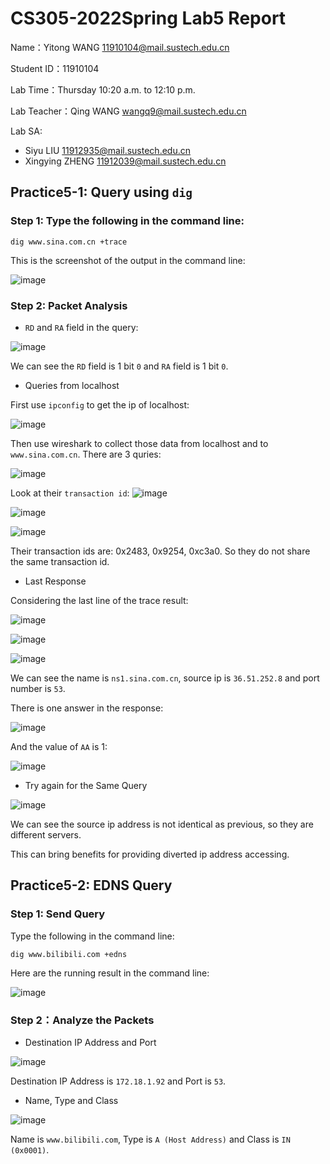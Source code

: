 # CS305-2022Spring Lab5 Report
Name：Yitong WANG 11910104@mail.sustech.edu.cn

Student ID：11910104

Lab Time：Thursday 10:20 a.m. to 12:10 p.m.

Lab Teacher：Qing WANG wangq9@mail.sustech.edu.cn

Lab SA:
- Siyu LIU 11912935@mail.sustech.edu.cn
- Xingying ZHENG 11912039@mail.sustech.edu.cn

## Practice5-1: Query using ```dig```
### Step 1: Type the following in the command line:

```
dig www.sina.com.cn +trace
```

This is the screenshot of the output in the command line:

![image](https://user-images.githubusercontent.com/64548919/159166750-34755f96-4ccd-47b5-ad8f-06819128253d.png)

### Step 2: Packet Analysis

- `RD` and `RA` field in the query:

![image](https://user-images.githubusercontent.com/64548919/159167364-6c0f58f6-cf0d-4b39-8497-42f570ab4cee.png)

We can see the `RD` field is 1 bit `0` and `RA` field is 1 bit `0`.

- Queries from localhost

First use `ipconfig` to get the ip of localhost:

![image](https://user-images.githubusercontent.com/64548919/159167486-e8948fd6-eba2-4f4e-ac2d-8f05fef02a7d.png)

Then use wireshark to collect those data from localhost and to `www.sina.com.cn`. There are 3 quries:

![image](https://user-images.githubusercontent.com/64548919/159167556-d4f8f3f8-ec00-4c53-9f09-35c4cc25018a.png)

Look at their `transaction id`:
![image](https://user-images.githubusercontent.com/64548919/159167654-e42fa326-a554-4fc1-b86f-09cc3b9046ad.png)

![image](https://user-images.githubusercontent.com/64548919/159167662-5c4ecccb-c98d-419f-88d3-9cd4d0aebcfb.png)

![image](https://user-images.githubusercontent.com/64548919/159167681-b315fd59-5e46-4fea-accf-f2d6e20946e3.png)

Their transaction ids are: 0x2483, 0x9254, 0xc3a0. So they do not share the same transaction id.

- Last Response

Considering the last line of the trace result:

![image](https://user-images.githubusercontent.com/64548919/159168793-7c2d768d-d659-420d-8cf4-dcc856f89a08.png)

![image](https://user-images.githubusercontent.com/64548919/159168825-1c3639a6-04fd-438f-b6ef-74f8ddcb7626.png)

![image](https://user-images.githubusercontent.com/64548919/159168849-c477b9cd-d3bd-4f53-a4ff-0c41dd66c397.png)

We can see the name is `ns1.sina.com.cn`, source ip is `36.51.252.8` and port number is `53`.

There is one answer in the response:

![image](https://user-images.githubusercontent.com/64548919/159168892-722577e8-8fd4-4a1a-bc72-82f74ac71acb.png)

And the value of `AA` is 1:

![image](https://user-images.githubusercontent.com/64548919/159169051-c3d74096-9234-474e-a761-8bbef45bb159.png)

- Try again for the Same Query

![image](https://user-images.githubusercontent.com/64548919/159169107-db9e28a0-c65f-4a64-994e-6f2500854c6e.png)

We can see the source ip address is not identical as previous, so they are different servers.

This can bring benefits for providing diverted ip address accessing.

## Practice5-2: EDNS Query
### Step 1: Send Query
Type the following in the command line:

```
dig www.bilibili.com +edns
```

Here are the running result in the command line:

![image](https://user-images.githubusercontent.com/64548919/159170459-4abd9af8-3ec9-4226-bb4c-d1f24b438dc8.png)

### Step 2：Analyze the Packets

- Destination IP Address and Port

![image](https://user-images.githubusercontent.com/64548919/159170515-1f3f0eb7-792c-48d5-a699-e02ecb0f5194.png)

Destination IP Address is `172.18.1.92` and Port is `53`.

- Name, Type and Class

![image](https://user-images.githubusercontent.com/64548919/159170571-e0922a6b-1771-4a45-884a-392c427c2113.png)

Name is `www.bilibili.com`, Type is `A (Host Address)` and Class is `IN (0x0001)`.







